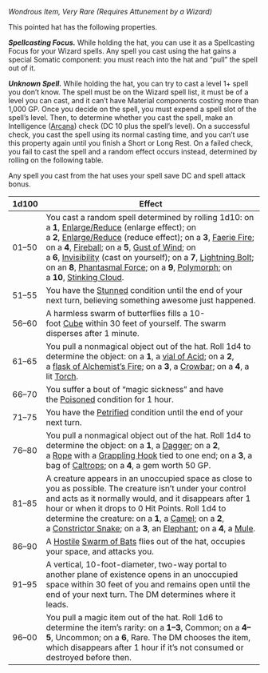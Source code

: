 _Wondrous Item, Very Rare (Requires Attunement by a Wizard)_

This pointed hat has the following properties.

**_Spellcasting Focus._** While holding the hat, you can use it as a Spellcasting Focus for your Wizard spells. Any spell you cast using the hat gains a special Somatic component: you must reach into the hat and “pull” the spell out of it.

**_Unknown Spell._** While holding the hat, you can try to cast a level 1+ spell you don’t know. The spell must be on the Wizard spell list, it must be of a level you can cast, and it can’t have Material components costing more than 1,000 GP. Once you decide on the spell, you must expend a spell slot of the spell’s level. Then, to determine whether you cast the spell, make an Intelligence ([Arcana](https://www.dndbeyond.com/sources/dnd/free-rules/playing-the-game#Skills)) check (DC 10 plus the spell’s level). On a successful check, you cast the spell using its normal casting time, and you can’t use this property again until you finish a Short or Long Rest. On a failed check, you fail to cast the spell and a random effect occurs instead, determined by rolling on the following table.

Any spell you cast from the hat uses your spell save DC and spell attack bonus.

|1d100|Effect|
|---|---|
|01–50|You cast a random spell determined by rolling 1d10: on a **1**, [Enlarge/Reduce](https://www.dndbeyond.com/spells/2619170-enlarge-reduce) (enlarge effect); on a **2**, [Enlarge/Reduce](https://www.dndbeyond.com/spells/2619170-enlarge-reduce) (reduce effect); on a **3**, [Faerie Fire](https://www.dndbeyond.com/spells/2618858-faerie-fire); on a **4**, [Fireball](https://www.dndbeyond.com/spells/2618887-fireball); on a **5**, [Gust of Wind](https://www.dndbeyond.com/spells/2619137-gust-of-wind); on a **6**, [Invisibility](https://www.dndbeyond.com/spells/2619116-invisibility) (cast on yourself); on a **7**, [Lightning Bolt](https://www.dndbeyond.com/spells/2618999-lightning-bolt); on an **8**, [Phantasmal Force](https://www.dndbeyond.com/spells/2618854-phantasmal-force); on a **9**, [Polymorph](https://www.dndbeyond.com/spells/2618876-polymorph); on a **10**, [Stinking Cloud](https://www.dndbeyond.com/spells/2619091-stinking-cloud).|
|51–55|You have the [Stunned](https://www.dndbeyond.com/sources/dnd/free-rules/rules-glossary#StunnedCondition) condition until the end of your next turn, believing something awesome just happened.|
|56–60|A harmless swarm of butterflies fills a 10-foot [Cube](https://www.dndbeyond.com/sources/dnd/free-rules/rules-glossary#CubeAreaofEffect) within 30 feet of yourself. The swarm disperses after 1 minute.|
|61–65|You pull a nonmagical object out of the hat. Roll 1d4 to determine the object: on a **1**, a [vial of Acid](https://www.dndbeyond.com/equipment/500-acid); on a **2**, a [flask of Alchemist’s Fire](https://www.dndbeyond.com/equipment/504-alchemists-fire); on a **3**, a [Crowbar](https://www.dndbeyond.com/equipment/535-crowbar); on a **4**, a lit [Torch](https://www.dndbeyond.com/equipment/437-torch).|
|66–70|You suffer a bout of “magic sickness” and have the [Poisoned](https://www.dndbeyond.com/sources/dnd/free-rules/rules-glossary#PoisonedCondition) condition for 1 hour.|
|71–75|You have the [Petrified](https://www.dndbeyond.com/sources/dnd/free-rules/rules-glossary#PetrifiedCondition) condition until the end of your next turn.|
|76–80|You pull a nonmagical object out of the hat. Roll 1d4 to determine the object: on a **1**, a [Dagger](https://www.dndbeyond.com/equipment/3-dagger); on a **2**, a [Rope](https://www.dndbeyond.com/equipment/415-rope) with a [Grappling Hook](https://www.dndbeyond.com/equipment/517-grappling-hook) tied to one end; on a **3**, a bag of [Caltrops](https://www.dndbeyond.com/equipment/497-caltrops); on a **4**, a gem worth 50 GP.|
|81–85|A creature appears in an unoccupied space as close to you as possible. The creature isn’t under your control and acts as it normally would, and it disappears after 1 hour or when it drops to 0 Hit Points. Roll 1d4 to determine the creature: on a **1**, a [Camel](https://www.dndbeyond.com/monsters/4775807-camel); on a **2**, a [Constrictor Snake](https://www.dndbeyond.com/monsters/4775809-constrictor-snake); on a **3**, an [Elephant](https://www.dndbeyond.com/monsters/4775814-elephant); on a **4**, a [Mule](https://www.dndbeyond.com/monsters/4775829-mule).|
|86–90|A [Hostile](https://www.dndbeyond.com/sources/dnd/free-rules/rules-glossary#HostileAttitude) [Swarm of Bats](https://www.dndbeyond.com/monsters/5195222-swarm-of-bats) flies out of the hat, occupies your space, and attacks you.|
|91–95|A vertical, 10-foot-diameter, two-way portal to another plane of existence opens in an unoccupied space within 30 feet of you and remains open until the end of your next turn. The DM determines where it leads.|
|96–00|You pull a magic item out of the hat. Roll 1d6 to determine the item’s rarity: on a **1–3**, Common; on a **4–5**, Uncommon; on a **6**, Rare. The DM chooses the item, which disappears after 1 hour if it’s not consumed or destroyed before then.|